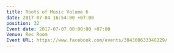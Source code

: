 ```yaml
---
title: Roots of Music Volume 6
date: 2017-07-04 16:54:00 +07:00
position: 32
Event date: 2017-07-07 00:00:00 +07:00
Venue: Rec Room
Event URL: https://www.facebook.com/events/304300633348229/
---
```


